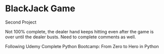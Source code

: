 <h1>BlackJack Game</h1>

Second Project

Not 100% complete, the dealer hand keeps hitting even after the game is over until the dealer busts.
Need to complete comments as well.

Following Udemy Complete Python Bootcamp: From Zero to Hero in Python
